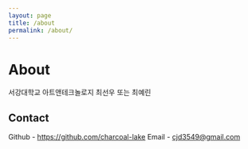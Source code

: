 ```yaml
---
layout: page
title: /about
permalink: /about/
---
```


# About

서강대학교 아트앤테크놀로지 최선우 또는 최예린


## Contact

Github - https://github.com/charcoal-lake
Email - cjd3549@gmail.com

